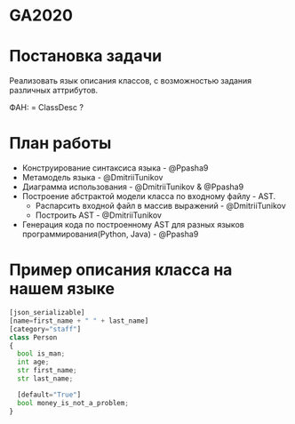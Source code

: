 # GA2020
# Постановка задачи  
Реализовать язык описания классов, с возможностью задания различных аттрибутов. 

ФАН: = ClassDesc ?

# План работы  
* Конструирование синтаксиса языка - @Ppasha9
* Метамодель языка - @DmitriiTunikov
* Диаграмма использования - @DmitriiTunikov & @Ppasha9 
* Построение абстрактой модели класса по входному файлу - AST.
  * Распарсить входной файл в массив выражений - @DmitriiTunikov
  * Построить AST - @DmitriiTunikov  
* Генерация кода по построенному AST для разных языков программирования(Python, Java) - @Ppasha9

# Пример описания класса на нашем языке
```python
[json_serializable]
[name=first_name + " " + last_name]
[category="staff"]
class Person
{
  bool is_man;
  int age;
  str first_name;
  str last_name;

  [default="True"]
  bool money_is_not_a_problem;
}
```
